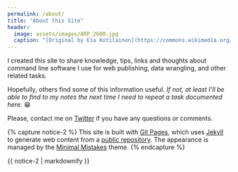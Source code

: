 ```yaml
---
permalink: /about/
title: "About this Site"
header:
  image: assets/images/ARP_2600.jpg
  caption: "[Original by Esa Kotilainen](https://commons.wikimedia.org/wiki/File:ARP_2600_panel,_Energo_2011.jpg), [CC BY-SA 2.0](https://creativecommons.org/licenses/by-sa/2.0/), via Wikimedia Commons"
---
```


I created this site to share knowledge, tips, links and thoughts about command line software I use for web publishing, data wrangling, and other related tasks.

Hopefully, others find some of this information useful. *If not, at least I'll be able to find to my notes the next time I need to repeat a task documented here.* 😁

Please, contact me on [Twitter](https://twitter.com/PostgreSQLStan) if you have any questions or comments.

{% capture notice-2 %}
This site is built with [Git Pages](https://pages.github.com), which uses [Jekyll](https://jekyllrb.com) to generate web content from a [public repository](https://github.com/PostgreSqlStan/postgresqlstan.github.io). The appearance is managed by the [Minimal Mistakes](https://mmistakes.github.io/minimal-mistakes/) theme.
{% endcapture %}

<div class="notice">{{ notice-2 | markdownify }}</div>

